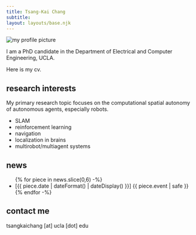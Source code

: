 ```yaml
---
title: Tsang-Kai Chang
subtitle: 
layout: layouts/base.njk
---
```


<div class="image-cropper">
    <img src="/images/profile-pic.png" alt="my profile picture" class="profile-pic">
</div>


I am a PhD candidate in the Department of Electrical and Computer Engineering, UCLA.

Here is my cv.

## research interests

My primary research topic focuses on the computational spatial autonomy of autonomous agents, especially robots.

<ul class="feature-icons">
    <li class="far fa-eye">SLAM</li>
    <li class="far fa-comments">reinforcement learning</li>
    <li class="far fa-map">navigation</li>    
    <li class="fas fa-kiwi-bird">localization in brains</li>
    <li class="fas fa-users">multirobot/multiagent systems</li>
</ul>

## news

<ul class="listing">
    {% for piece in news.slice(0,6) -%}
    <li>
        [{{ piece.date  | dateFormat() | dateDisplay() }}] 
          {{ piece.event | safe }}
    </li>
    {% endfor -%}
</ul>


## contact me

tsangkaichang [at] ucla [dot] edu